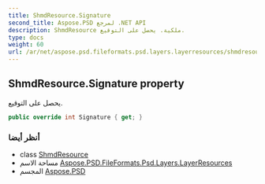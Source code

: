 ```yaml
---
title: ShmdResource.Signature
second_title: Aspose.PSD لمرجع .NET API
description: ShmdResource ملكية. يحصل على التوقيع.
type: docs
weight: 60
url: /ar/net/aspose.psd.fileformats.psd.layers.layerresources/shmdresource/signature/
---
```

## ShmdResource.Signature property

يحصل على التوقيع.

```csharp
public override int Signature { get; }
```

### أنظر أيضا

* class [ShmdResource](../)
* مساحة الاسم [Aspose.PSD.FileFormats.Psd.Layers.LayerResources](../../shmdresource/)
* المجسم [Aspose.PSD](../../../)


